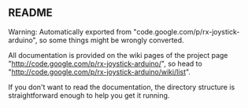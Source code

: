 README
------

Warning:
Automatically exported from "code.google.com/p/rx-joystick-arduino",
so some things might be wrongly converted.

All documentation is provided on the wiki pages of the project page "http://code.google.com/p/rx-joystick-arduino/",
so head to "http://code.google.com/p/rx-joystick-arduino/wiki/list".

If you don't want to read the documentation,
the directory structure is straightforward enough to help you get it running.

